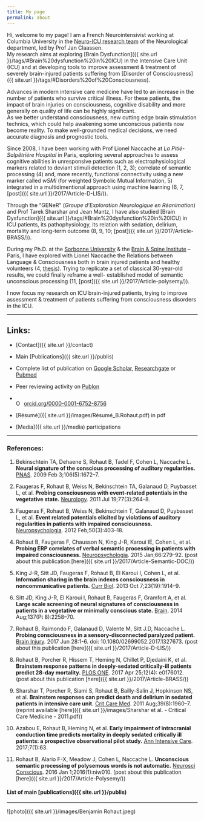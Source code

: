 ```yaml
---
title: My page
permalink: about
---
```


Hi, welcome to my page! I am a French Neurointensivist working at Columbia University in the [Neuro-ICU research team](http://columbianeurology.org/research/divisions-and-programs/neurocritical-care) of the Neurological department, led by Prof Jan Claassen.  
My research aims at exploring [Brain Dysfunction]({{ site.url }}/tags/#Brain%20dysfunction%20in%20ICU) in the Intensive Care Unit (ICU) and at developing tools to improve assessment & treatment of severely brain-injured patients suffering from [Disorder of Consciousness]({{ site.url }}/tags/#Disorders%20of%20Consciousness).

Advances in modern intensive care medicine have led to an increase in the number of patients who survive critical illness. For these patients, the impact of brain injuries on consciousness, cognitive disability and more generally on quality of life can be highly significant.  
As we better understand consciousness, new cutting edge brain stimulation technics, which could help awakening some unconscious patients now become reality. To make well-grounded medical decisions, we need accurate diagnosis and prognostic tools.

Since 2008, I have been working with Prof Lionel Naccache at *La Pitié-Salpêtrière Hospital* in Paris, exploring several approaches to assess cognitive abilities in unresponsive patients such as electrophysiological markers related to deviant stimuli detection (1, 2, 3); correlate of semantic processing (4) and, more recently, functional connectivity using a new marker called *wSMI* (for weighted Symbolic Mutual Information, 5) integrated in a multidimentional approach using machine learning (6, 7, [post]({{ site.url }}/2017/Article-D-LIS/)).

Through the “GENeR” (*Groupe d’Exploration Neurologique en Réanimation*) and Prof Tarek Sharshar and Jean Mantz, I have also studied [Brain Dysfunction]({{ site.url }}/tags/#Brain%20dysfunction%20in%20ICU) in ICU patients, its pathophysiology, its relation with sedation, delirium, mortality and long-term outcome  (8, 9, 10; [post]({{ site.url }}/2017/Article-BRASS/)).

During my Ph.D. at the [Sorbonne University](https://sorbonne-universite.fr/en) & the [Brain & Spine Institute](http://icm-institute.org/en/team/team-bartolomeo-cohen-naccache/) – Paris, I have explored with Lionel Naccache the Relations between Language & Consciousness both in brain injured patients and healthy volunteers (4, [thesis](https://tel.archives-ouvertes.fr/tel-01372200)). Trying to replicate a set of classical 30-year-old  results, we could finally reframe a well- established model of semantic unconscious processing (11, [post]({{ site.url }}/2017/Article-polysemy/)).

I now focus my research on ICU brain-injured patients, trying to improve assessment & treatment of patients suffering from consciousness disorders in the ICU.

---
## Links:
* [Contact]({{ site.url }}/contact)
* Main [Publications]({{ site.url }}/publis)
* Complete list of publication on [Google Scholar], [Researchgate] or [Pubmed]
* Peer reviewing activity on [Publon]
* <a href="https://orcid.org/0000-0001-6752-8756" target="orcid.widget" rel="noopener noreferrer" style="vertical-align:top;"><img src="https://orcid.org/sites/default/files/images/orcid_16x16.png" style="width:1em;margin-right:.5em;" alt="ORCID iD icon">orcid.org/0000-0001-6752-8756</a>   
* [Résumé]({{ site.url }}/images/Résumé_B.Rohaut.pdf) in pdf
* [Media]({{ site.url }}/media) participations


  [Google Scholar]: https://scholar.google.fr/citations?hl=fr&user=jgHpg1oAAAAJ&view_op=list_works&sortby=pubdate
  [Researchgate]:https://www.researchgate.net/profile/Benjamin_Rohaut
  [Pubmed]:https://www.ncbi.nlm.nih.gov/pubmed/?term=Rohaut+B%5BAuthor%5D+OR+Rohaut+B%5BInvestigator%5D
  [Publon]:https://publons.com/author/1235063/benjamin-rohaut#profile

___

### References:

1. Bekinschtein TA, Dehaene S, Rohaut B, Tadel F, Cohen L, Naccache L. **Neural signature of the conscious processing of auditory regularities.** [PNAS](http://dx.doi.org/10.1073/pnas.0809667106). 2009 Feb 3;106(5):1672–7.

2. Faugeras F, Rohaut B, Weiss N, Bekinschtein TA, Galanaud D, Puybasset L, et al. **Probing consciousness with event-related potentials in the vegetative state.** [Neurology](http://dx.doi.org/10.1212/WNL.0b013e3182217ee8). 2011 Jul 19;77(3):264–8.

3. Faugeras F, Rohaut B, Weiss N, Bekinschtein T, Galanaud D, Puybasset L, et al.  **Event related potentials elicited by violations of auditory regularities in patients with impaired consciousness.** [Neuropsychologia](http://dx.doi.org/10.1016/j.neuropsychologia.2011.12.015). 2012 Feb;50(3):403–18.

4. Rohaut B, Faugeras F, Chausson N, King J-R, Karoui IE, Cohen L, et al. **Probing ERP correlates of verbal semantic processing in patients with impaired consciousness.** [Neuropsychologia](http://dx.doi.org/10.1016/j.neuropsychologia.2014.10.014). 2015 Jan;66:279–92. (post about this publication [here]({{ site.url }}/2017/Article-Semantic-DOC/))

5. King J-R, Sitt JD, Faugeras F, Rohaut B, El Karoui I, Cohen L, et al. **Information sharing in the brain indexes consciousness in noncommunicative patients.** [Curr Biol](http://dx.doi.org/10.1016/j.cub.2013.07.075). 2013 Oct 7;23(19):1914–9.

6. Sitt JD, King J-R, El Karoui I, Rohaut B, Faugeras F, Gramfort A, et al. **Large scale screening of neural signatures of consciousness in patients in a vegetative or minimally conscious state.** [Brain](https://doi.org/10.1093/brain/awu141). 2014 Aug;137(Pt 8):2258–70.

7. Rohaut B, Raimondo F, Galanaud D, Valente M, Sitt J.D, Naccache L. **Probing consciousness in a sensory-disconnected paralyzed patient.** [Brain Injury](http://dx.doi.org/10.1080/02699052.2017.1327673). 2017 Jun 28:1-6. doi: 10.1080/02699052.2017.1327673. (post about this publication [here]({{ site.url }}/2017/Article-D-LIS/))

8. Rohaut B, Porcher R, Hissem T, Heming N, Chillet P, Djedaini K, et al. **Brainstem response patterns in deeply-sedated critically-ill patients predict 28-day mortality.** [PLOS ONE](https://doi.org/10.1371/journal.pone.0176012). 2017 Apr 25;12(4): e0176012. (post about this publication [here]({{ site.url }}/2017/Article-BRASS/))

9. Sharshar T, Porcher R, Siami S, Rohaut B, Bailly-Salin J, Hopkinson NS, et al. **Brainstem responses can predict death and delirium in sedated patients in intensive care unit.** [Crit Care Med](http://dx.doi.org/10.1097/CCM.0b013e31821b843b). 2011 Aug;39(8):1960–7. (reprint available [here]({{ site.url }}/images/Sharshar et al. - Critical Care Medicine - 2011.pdf))

10. Azabou E, Rohaut B, Heming N, et al. **Early impairment of intracranial conduction time predicts mortality in deeply sedated critically ill patients: a prospective observational pilot study.** [Ann Intensive Care]((http://dx.doi.org/10.1080/02699052.2017.1327673)). 2017;7(1):63.

11. Rohaut B, Alario F-X, Meadow J, Cohen L, Naccache L. **Unconscious semantic processing of polysemous words is not automatic.** [Neurosci Conscious](https://doi.org/10.1093/nc/niw010). 2016 Jan 1;2016(1):niw010. (post about this publication [here]({{ site.url }}/2017/Article-Polysemy/))

#### List of main [publications]({{ site.url }}/publis)


---


![photo]({{ site.url }}/images/Benjamin Rohaut.jpeg)
